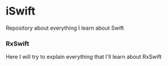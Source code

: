 # iSwift
Repository about everything I learn about Swift

### RxSwift
Here I will try to explain everything that I'll learn about RxSwift